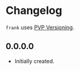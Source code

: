 # Changelog

`frank` uses [PVP Versioning][1].

## 0.0.0.0

* Initially created.

[1]: https://pvp.haskell.org
